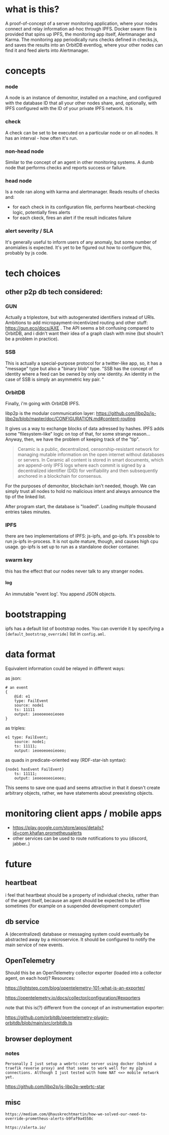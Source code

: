 # what is this?
A proof-of-concept of a server monitoring application, where your nodes connect and relay information ad-hoc through IPFS. Docker swarm file is provided that spins up IPFS, the monitoring app itself, Alertmanager and Karma. The monitoring app periodically runs checks defined in checks.js, and saves the results into an OrbitDB eventlog, where your other nodes can find it and feed alerts into Alertmanager.


# concepts
### node
A node is an instance of demonitor, installed on a machine, and configured with the database ID that all your other nodes share, and, optionally, with IPFS configured with the ID of your private IPFS network. It is

### check
A check can be set to be executed on a particular node or on all nodes. It has an interval - how often it's run.

### non-head node
Similar to the concept of an agent in other monitoring systems. A dumb node that performs checks and reports success or failure.

### head node
Is a node ran along with karma and alertmanager. Reads results of checks and:
 * for each check in its configuration file, performs heartbeat-checking logic, potentially fires alerts 
 * for each ckeck, fires an alert if the result indicates failure

### alert severity / SLA
It's generally useful to inform users of any anomaly, but some number of anomialies is expected. It's yet to be figured out how to configure this, probably by js code.


# tech choices

## other p2p db tech considered:
### GUN
Actually a triplestore, but with autogenerated identifiers instead of URIs. Ambitions to add micropayment-incentivized routing and other stuff: https://gun.eco/docs/AXE . The API seems a bit confusing compared to OrbitDB, and i didn't want their idea of a graph clash with mine (but shouln't be a problem in practice).

### SSB
This is actually a special-purpose protocol for a twitter-like app, so, it has a "message" type but also a "binary blob" type. 
"SSB has the concept of identity where a feed can be owned by only one identity. An identity in the case of SSB is simply an asymmetric key pair. "

### OrbitDB
Finally, i'm going with OrbitDB IPFS. 

libp2p is the modular communication layer: https://github.com/libp2p/js-libp2p/blob/master/doc/CONFIGURATION.md#content-routing

It gives us a way to exchange blocks of data adressed by hashes. IPFS adds some "filesystem-like" logic on top of that, for some strange reason... Anyway, then, we have the problem of keeping track of the "tip". 
> Ceramic is a public, decentralized, censorship-resistant network for managing mutable information on the open internet without databases or servers. In Ceramic all content is stored in smart documents, which are append-only IPFS logs where each commit is signed by a decentralized identifier (DID) for verifiability and then subsequently anchored in a blockchain for consensus.

For the purposes of demonitor, blockchain isn't needed, though. We can simply trust all nodes to hold no malicious intent and always announce the tip of the linked list.

After program start, the database is "loaded". Loading multiple thousand entries takes minutes.  

### IPFS
there are two implementations of IPFS: js-ipfs, and go-ipfs. It's possible to run js-ipfs in-process. It is not quite mature, though, and causes high cpu usage. go-ipfs is set up to run as a standalone docker container. 

### swarm key
this has the effect that our nodes never talk to any stranger nodes. 

#### log
An immutable "event log'. You append JSON objects.


# bootstrapping

ipfs has a default list of bootstrap nodes. You can override it by specifying a `[default_bootstrap_override]` list in `config.aml`.


# data format

Equivalent information could be relayed in different ways:

as json:
```
# an event
{
	@id: e1
	type: FailEvent
	source: node1
	ts: 11111
	output: ieoeoeoeoieoeo
}
```
as triples:
```
e1 type: FailEvent;
	source: node1;
	ts: 11111;
	output: ieoeoeoeoieoeo;
```
as quads in predicate-oriented way (RDF-star-ish syntax):
```
{node1 hasEvent FailEvent}
	ts: 11111;
	output: ieoeoeoeoieoeo;
```
This seems to save one quad and seems attractive in that it doesn't create arbitrary objects, rather, we have statements about preexisting objects. 





# monitoring client apps / mobile apps
* https://play.google.com/store/apps/details?id=com.khafan.prometheusalerts
* other services can be used to route notifications to you (discord, jabber..)




# future

## heartbeat
i feel that heartbeat should be a property of individual checks, rather than of the agent itself, because an agent should be expected to be offline sometimes (for example on a suspended development computer) 

## db service
A (decentralized) database or messaging system could eventually be abstracted away by a microservice. It should be configured to notify the main service of new events.

## OpenTelemetry

Should this be an OpenTelemetry collector exporter (loaded into a collector agent, on each host)? Resources:

https://lightstep.com/blog/opentelemetry-101-what-is-an-exporter/

https://opentelemetry.io/docs/collector/configuration/#exporters

note that this is(?) different from the concept of an instrumentation exporter:
	
https://github.com/orbitdb/opentelemetry-plugin-orbitdb/blob/main/src/orbitdb.ts

## browser deployment
### notes
```
Personally I just setup a webrtc-star server using docker (behind a traefik reverse proxy) and that seems to work well for my p2p connections. Although I just tested with home NAT <=> mobile network yet.
```
https://github.com/libp2p/js-libp2p-webrtc-star




## misc
    https://medium.com/@hauskrechtmartin/how-we-solved-our-need-to-override-prometheus-alerts-b9faf9a4558c

    https://alerta.io/

    